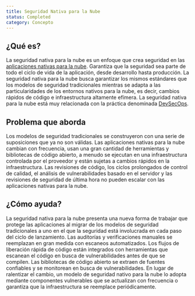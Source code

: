 ```yaml
---
title: Seguridad Nativa para la Nube
status: Completed
category: Concepto
---
```


## ¿Qué es?

La seguridad nativa para la nube es un enfoque que crea seguridad en las [aplicaciones nativas para la nube](/es/cloud-native-apps/). Garantiza que la seguridad sea parte de todo el ciclo de vida de la aplicación, desde desarrollo hasta producción. La seguridad nativa para la nube busca garantizar los mismos estándares que los modelos de seguridad tradicionales mientras se adapta a las particularidades de los entornos nativos para la nube, es decir, cambios rápidos de código e infraestructura altamente efímera. La seguridad nativa para la nube está muy relacionada con la práctica denominada [DevSecOps](/devsecops/).

## Problema que aborda

Los modelos de seguridad tradicionales se construyeron con una serie de suposiciones que ya no son válidas. Las aplicaciones nativas para la nube cambian con frecuencia, usan una gran cantidad de herramientas y bibliotecas de código abierto, a menudo se ejecutan en una infraestructura controlada por el proveedor y están sujetas a cambios rápidos en la infraestructura. Las revisiones de código, los ciclos prolongados de control de calidad, el análisis de vulnerabilidades basado en el servidor y las revisiones de seguridad de última hora no pueden escalar con las aplicaciones nativas para la nube.

## ¿Cómo ayuda?

La seguridad nativa para la nube presenta una nueva forma de trabajar que protege las aplicaciones al migrar de los modelos de seguridad tradicionales a uno en el que la seguridad está involucrada en cada paso del ciclo de lanzamiento. Las auditorías y verificaciones manuales se reemplazan en gran medida con escaneos automatizados. Los flujos de liberación rápida de código están integrados con herramientas que escanean el código en busca de vulnerabilidades antes de que se compilen. Las bibliotecas de código abierto se extraen de fuentes confiables y se monitorean en busca de vulnerabilidades. En lugar de ralentizar el cambio, un modelo de seguridad nativo para la nube lo adopta mediante componentes vulnerables que se actualizan con frecuencia o garantiza que la infraestructura se reemplace periódicamente.
